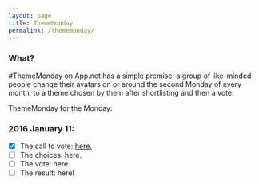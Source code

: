 ```yaml
---
layout: page
title: ThemeMonday
permalink: /thememonday/
---
```


### What?

\#ThemeMonday on App.net has a simple premise; a group of like-minded people change their avatars on or around the second Monday of every month, to a theme chosen by them after shortlisting and then a vote.

ThemeMonday for the Monday:

### 2016 January 11:

* [x] The call to vote: [here.](_posts/2016-01-04-thememonday-call.md)
* [ ] The choices: here.
* [ ] The vote: here.
* [ ] The result: here!